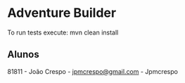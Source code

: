 # Adventure Builder

To run tests execute: mvn clean install
 
## Alunos ##

81811 - João Crespo - jpmcrespo@gmail.com - Jpmcrespo
